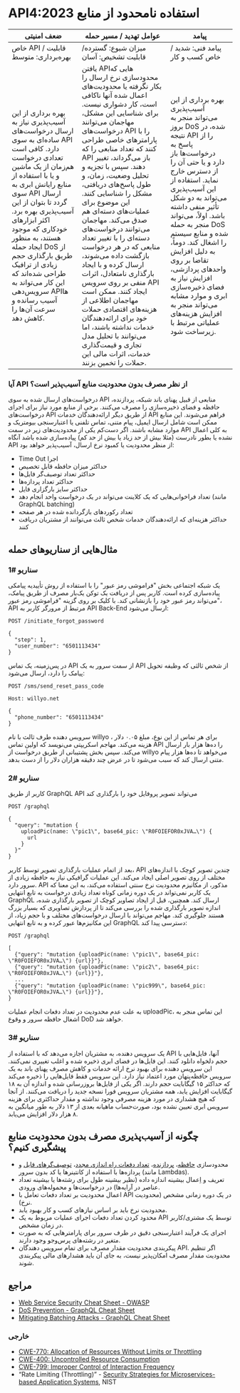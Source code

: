 # API4:2023 استفاده نامحدود از منابع

| ضعف امنیتی | عوامل تهدید / مسیر حمله | پیامد |
|---------|--------------------|------------|
| خاص API / قابلیت بهره‌برداری: متوسط |  میزان شیوع: گسترده/ قابلیت تشخیص: آسان              | پیامد فنی: شدید / خاص کسب و کار     |
|بهره برداری از این آسیب‌پذیری نیاز به ارسال درخواست‌های ساده‌ای به سوی API دارد. کافی است تعدادی درخواست هم‌زمان از یک ماشین و یا با استفاده از منابع رایانش ابری به سوی API ارسال گردد تا بتوان از این آسیب‌پذیری بهره برد. اکثر ابزارهای خودکاری که موجود هستند، به منظور ایجاد حمله DoS از طریق بارگذاری حجم زیادی از ترافیک طراحی شده‌اند که این کار می‌تواند به سرویس‌دهی APIها آسیب رسانده و سرعت آن‌ها را کاهش دهد.|یافتن APIهایی که محدودسازی نرخ ارسال را بکار نگرفته یا محدودیت‌های اعمال شده آنها ناکافی است، کار دشواری نیست.  برای شناسایی این مشکل، مهاجمان می‌توانند درخواست‌های API را با پارامترهای خاصی طراحی کنند که تعداد منابعی را که API باز می‌گرداند، تغییر دهند. سپس با تجزیه و تحلیل وضعیت، زمان، و طول پاسخ‌های دریافتی، مشکل را شناسایی کنند. این موضوع برای عملیات‌های دسته‌ای هم صدق می‌کند. مهاجمان می‌توانند درخواست‌های دسته‌ای را با تغییر تعداد منابعی که در هر درخواست بازگشت داده می‌شوند، ارسال کرده و با ایجاد بارگذاری نامتعادل، اثرات منفی بر روی سرویس API ایجاد کنند. ممکن است مهاجمان اطلاعی از هزینه‌های اقتصادی حملات خود برای ارائه‌دهندگان خدمات نداشته باشند، اما می‌توانند با تحلیل مدل تجاری و قیمت‌گذاری خدمات، اثرات مالی این حملات را تخمین بزنند. |بهره برداری از این آسیب‌پذیری می‌تواند منجر به بروز DoS شده، در نتیجه API را از پاسخ به درخواست‌ها باز دارد و یا حتی آن را از دسترس خارج نماید. استفاده از این آسیب‌پذیری می‌تواند به دو شکل تأثیر منفی داشته باشد. اولاً، می‌تواند منجر به حمله DoS شده و منابع سیستم را اشغال کند. دوماً، به دلیل افزایش تقاضا بر روی واحدهای پردازشی، افزایش نیاز به فضای ذخیره‌سازی ابری و موارد مشابه می‌تواند منجر به افزایش هزینه‌های عملیاتی مرتبط با زیرساخت شود.|

### آیا API از نظر مصرف بدون محدودیت منابع ‌‌آسیب‌پذیر است؟

درخواست‌‌های ارسال شده به سوی API منابعی از قبیل پهنای باند شبکه، پردازنده، حافظه و فضای ذخیره‌سازی را مصرف می‌کنند. برخی از منابع مورد نیاز برای اجرای درخواست‌های API از طریق دیگر ارائه‌دهندگان خدمات API فراهم می‌شوند. این منابع ممکن است شامل ارسال ایمیل، پیام متنی، تماس تلفنی یا اعتبارسنجی بیومتریک و موارد مشابه باشند.
اگر دست‌کم یکی از محدودیت‌‌های زیر در سمت API به کلی اعمال نشده یا بطور نادرست (مثلا بیش از حد زیاد یا بیش از حد کم) ‌‌‌‌پیاده‌سازی شده باشد آنگاه API از منظر محدودیت یا کمبود نرخ ارسال، ‌‌آسیب‌پذیر خواهد بود:
-	Time Out اجرا 
-	حداکثر میزان حافظه قابل تخصیص
-	حداکثر تعداد توصیف‌گر  فایل‌‌ها
-	حداکثر تعداد پردازه‌‌ها
-	حداکثر سایز بارگزاری فایل
-	تعداد فراخوانی‌هایی که یک کلاینت می‌تواند در یک درخواست واحد انجام دهد (مانند GraphQL batching)
-	تعداد رکوردهای بازگردانده شده در هر صفحه
-	حداکثر هزینه‌ای که ارائه‌دهندگان خدمات شخص ثالث می‌توانند از مشتریان دریافت کنند 

## مثال‌‌هایی از سناریوهای حمله

### سناریو #1

یک شبکه اجتماعی بخش "فراموشی رمز عبور" را با استفاده از روش تأییدیه پیامکی پیاده‌سازی کرده است. کاربر پس از دریافت یک توکن یک‌بار مصرف از طریق پیامک، می‌تواند رمز عبور خود را بازنشانی کند. با کلیک بر روی گزینه "فراموشی رمز عبور"، API مرتبط از مرورگر کاربر به API Back-End ارسال می‌شود:

```
POST /initiate_forgot_password

{
  "step": 1,
  "user_number": "6501113434"
}
```

در پس‌زمینه، یک تماس API از سمت سرور به یک API از شخص ثالثی که وظیفه تحویل پیامک را دارد، ارسال می‌شود:

```
POST /sms/send_reset_pass_code

Host: willyo.net

{
  "phone_number": "6501113434"
}
```
سرویس دهنده طرف ثالث با نام willyo ، برای هر تماس از این نوع، مبلغ ۰.۰۵ دلار هزینه می‌کند. مهاجم اسکریپتی می‌نویسد که اولین تماس API را ده‌ها هزار بار ارسال می‌کند. سپس بخش پشتیبانی از طریق درخواست از willyo می‌خواهد تا ده‌ها هزار پیام متنی ارسال کند که سبب می‌شود تا در عرض چند دقیقه هزاران دلار را از دست بدهد.

### سناریو #2

کاربر از طریق GraphQL API می‌تواند تصویر پروفایل خود را بارگذاری کند

```
POST /graphql

{
  "query": "mutation {
    uploadPic(name: \"pic1\", base64_pic: \"R0FOIEFOR0xJVA…\") {
      url
    }
  }"
}
```
بعد از اتمام عملیات بارگذاری تصویر توسط کاربر، API چندین تصویر کوچک با اندازه‌های مختلف از روی تصویر اصلی ایجاد می‌کند. این عملیات گرافیکی نیاز به حافظه زیادی از سرور دارد. API مذکور، از مکانیزم محدودیت نرخ سنتی استفاده می‌کند، به این معنا که یک کاربر نمی‌تواند در یک دوره زمانی کوتاه تعداد زیادی درخواست به تابع انتهایی GraphQL ارسال کند. همچنین، قبل از ایجاد تصاویر کوچک از تصویر بارگذاری شده، اندازه تصویر بارگذاری شده را بررسی می‌کند تا از پردازش تصاویری که بسیار بزرگ هستند جلوگیری کند. مهاجم می‌تواند با ارسال درخواست‌های مختلف و با حجم زیاد، از این مکانیزم‌ها عبور کرده و به تابع انتهایی GraphQL دسترسی پیدا کند:

```
POST /graphql

[
  {"query": "mutation {uploadPic(name: \"pic1\", base64_pic: \"R0FOIEFOR0xJVA…\") {url}}"},
  {"query": "mutation {uploadPic(name: \"pic2\", base64_pic: \"R0FOIEFOR0xJVA…\") {url}}"},
  ...
  {"query": "mutation {uploadPic(name: \"pic999\", base64_pic: \"R0FOIEFOR0xJVA…\") {url}}"},
}
```
به علت عدم محدودیت در تعداد دفعات انجام عملیات uploadPic، این تماس منجر به اشغال حافظه سرور و وقوع DoD خواهد شد.

### سناریو #3

یک سرویس دهنده، به مشتریان اجازه می‌دهد که با استفاده از API آنها، فایل‌هایی با حجم دلخواه دانلود کنند. این فایل‌ها در فضای ابری ذخیره شده و اغلب تغییری نمی‌کنند. این سرویس دهنده برای بهبود نرخ ارائه خدمات و کاهش مصرف پهنای باند به یک سرویس حافظه‌پنهان مورد اعتماد نیاز دارد. این سرویس فقط فایل‌هایی را ذخیره می‌کند که حداکثر ۱۵ گیگابایت حجم دارند. اگر یکی از فایل‌ها بروزرسانی شده و اندازه آن به ۱۸ گیگابایت افزایش ‌یابد، همه مشتریان سرویس فورا نسخه جدید را دریافت می‌کنند. از آنجا که هیچ هشداری در مورد هزینه مصرفی وجود نداشته و مقدار حداکثری برای هزینه سرویس ابری تعیین نشده بود، صورت‌حساب ماهیانه بعدی از ۱۳ دلار به طور میانگین به ۸ هزار دلار افزایش می‌یابد.

## چگونه از ‌‌آسیب‌پذیری مصرف بدون محدودیت منابع پیشگیری کنیم؟

- محدودسازی [حافظه][1]، [پردازنده][2]، [تعداد دفعات راه اندازی مجدد][3]، [توصیف‌گرهای فایل][4] و پردازه‌‌ها با استفاده از کانتینرها یا کد بدون سرور (مانند Lambdas).
- تعریف و اِعمال بیشینه اندازه داده (نظیر بیشینه طول برای رشته‌‌ها یا بیشینه تعداد عناصر در آرایه‌‌ها) در درخواست‌‌ها و محموله‌‌های ورودی.
- اعمال محدودیت بر تعداد دفعات تعامل با API در یک دوره زمانی مشخص (محدودیت نرخ).
- محدودیت نرخ باید بر اساس نیازهای کسب و کار بهبود یابد.
- محدود کردن تعداد دفعات اجرای عملیات مربوط به یک API توسط یک مشتری/کاربر در زمان مشخص.
- اجرای یک فرآیند اعتبارسنجی دقیق در طرف سرور برای پارامترهایی که به صورت متغیر در رشته‌های پرس‌وجو وجود دارند.
- پیکربندی محدودیت‌ مقدار مصرف برای تمام سرویس دهندگان API. اگر تنظیم محدودیت‌ مقدار مصرف امکان‌پذیر نیست، به جای آن باید هشدارهای مالی پیکربندی شوند.

## مراجع

- [Web Service Security Cheat Sheet - OWASP][5]
- [DoS Prevention - GraphQL Cheat Sheet][6]
- [Mitigating Batching Attacks - GraphQL Cheat Sheet][7]

### خارجی

- [CWE-770: Allocation of Resources Without Limits or Throttling][8]
- [CWE-400: Uncontrolled Resource Consumption][9]
- [CWE-799: Improper Control of Interaction Frequency][10]
-	“Rate Limiting (Throttling)” - [Security Strategies for Microservices-based Application Systems][11], NIST

[1]: https://docs.docker.com/config/containers/resource_constraints/#memory
[2]: https://docs.docker.com/config/containers/resource_constraints/#cpu
[3]: https://docs.docker.com/engine/reference/commandline/run/#restart
[4]: https://docs.docker.com/engine/reference/commandline/run/#ulimit
[5]: https://cheatsheetseries.owasp.org/cheatsheets/Web_Service_Security_Cheat_Sheet.html#availability
[6]: https://cheatsheetseries.owasp.org/cheatsheets/GraphQL_Cheat_Sheet.html#dos-prevention
[7]: https://cheatsheetseries.owasp.org/cheatsheets/GraphQL_Cheat_Sheet.html#mitigating-batching-attacks
[8]: https://cwe.mitre.org/data/definitions/770.html
[9]: https://cwe.mitre.org/data/definitions/400.html
[10]: https://cwe.mitre.org/data/definitions/799.html
[11]: https://nvlpubs.nist.gov/nistpubs/SpecialPublications/NIST.SP.800-204.pdf
